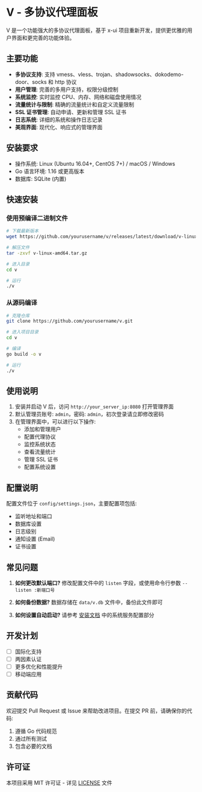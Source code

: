 # V - 多协议代理面板

V 是一个功能强大的多协议代理面板，基于 x-ui 项目重新开发，提供更优雅的用户界面和更完善的功能体验。

## 主要功能

- **多协议支持**: 支持 vmess、vless、trojan、shadowsocks、dokodemo-door、socks 和 http 协议
- **用户管理**: 完善的多用户支持，权限分级控制
- **系统监控**: 实时监控 CPU、内存、网络和磁盘使用情况
- **流量统计与限制**: 精确的流量统计和自定义流量限制
- **SSL 证书管理**: 自动申请、更新和管理 SSL 证书
- **日志系统**: 详细的系统和操作日志记录
- **美观界面**: 现代化、响应式的管理界面

## 安装要求

- 操作系统: Linux (Ubuntu 16.04+, CentOS 7+) / macOS / Windows
- Go 语言环境: 1.16 或更高版本
- 数据库: SQLite (内置)

## 快速安装

### 使用预编译二进制文件

```bash
# 下载最新版本
wget https://github.com/yourusername/v/releases/latest/download/v-linux-amd64.tar.gz

# 解压文件
tar -zxvf v-linux-amd64.tar.gz

# 进入目录
cd v

# 运行
./v
```

### 从源码编译

```bash
# 克隆仓库
git clone https://github.com/yourusername/v.git

# 进入项目目录
cd v

# 编译
go build -o v

# 运行
./v
```

## 使用说明

1. 安装并启动 V 后，访问 `http://your_server_ip:8080` 打开管理界面
2. 默认管理员账号: `admin`，密码: `admin`，初次登录请立即修改密码
3. 在管理界面中，可以进行以下操作:
   - 添加和管理用户
   - 配置代理协议
   - 监控系统状态
   - 查看流量统计
   - 管理 SSL 证书
   - 配置系统设置

## 配置说明

配置文件位于 `config/settings.json`，主要配置项包括:

- 监听地址和端口
- 数据库设置
- 日志级别
- 通知设置 (Email)
- 证书设置

## 常见问题

1. **如何更改默认端口?**
   修改配置文件中的 `listen` 字段，或使用命令行参数 `--listen :新端口号`

2. **如何备份数据?**
   数据存储在 `data/v.db` 文件中，备份此文件即可

3. **如何设置自动启动?**
   请参考 [安装文档](docs/installation.md) 中的系统服务配置部分

## 开发计划

- [ ] 国际化支持
- [ ] 两因素认证
- [ ] 更多优化和性能提升
- [ ] 移动端应用

## 贡献代码

欢迎提交 Pull Request 或 Issue 来帮助改进项目。在提交 PR 前，请确保你的代码:

1. 遵循 Go 代码规范
2. 通过所有测试
3. 包含必要的文档

## 许可证

本项目采用 MIT 许可证 - 详见 [LICENSE](LICENSE) 文件 
